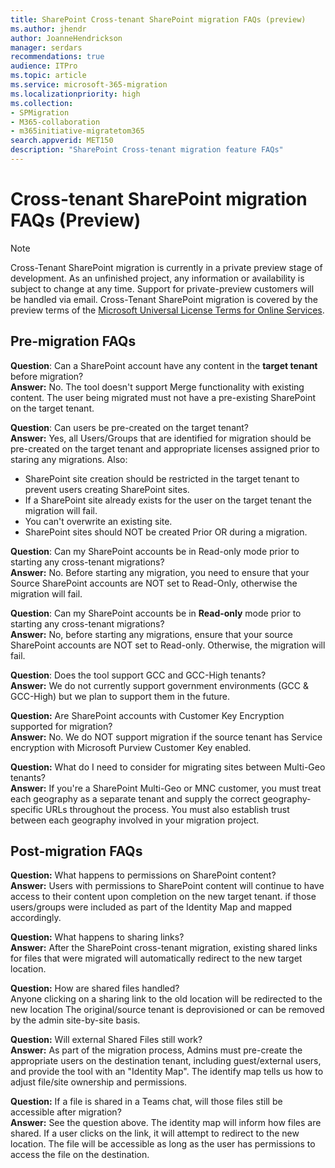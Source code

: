 ```yaml
---
title: SharePoint Cross-tenant SharePoint migration FAQs (preview)
ms.author: jhendr
author: JoanneHendrickson
manager: serdars
recommendations: true
audience: ITPro
ms.topic: article
ms.service: microsoft-365-migration
ms.localizationpriority: high
ms.collection: 
- SPMigration
- M365-collaboration
- m365initiative-migratetom365
search.appverid: MET150
description: "SharePoint Cross-tenant migration feature FAQs"
---
```


# Cross-tenant SharePoint migration FAQs (Preview)

>[!Note]
>Cross-Tenant SharePoint migration is currently in a private preview stage of development. As an unfinished project, any information or availability is subject to change at any time. Support for private-preview customers will be handled via email. Cross-Tenant SharePoint migration is covered by the preview terms of the [Microsoft Universal License Terms for Online Services](https://www.microsoft.com/licensing/terms/product/ForOnlineServices/all).

## Pre-migration FAQs

**Question**: Can a SharePoint account have any content in the **target tenant** before migration?</br>
**Answer:** No. The tool doesn't support Merge functionality with existing content. The user being migrated must not have a pre-existing SharePoint on the target tenant.

**Question**: Can users be pre-created on the target tenant?</br>
**Answer:** Yes, all Users/Groups that are identified for migration should be pre-created on the target tenant and appropriate licenses assigned prior to staring any migrations. Also:

- SharePoint site creation should be restricted in the target tenant to prevent users creating SharePoint sites.
- If a SharePoint site already exists for the user on the target tenant the migration will fail.
- You can't overwrite an existing site.
- SharePoint sites should NOT be created Prior OR during a migration.

**Question**: Can my SharePoint accounts be in Read-only mode prior to starting any cross-tenant migrations?</br>
**Answer:** No. Before starting any migration, you need to ensure that your Source SharePoint accounts are NOT set to Read-Only, otherwise the migration will fail. 

**Question**: Can my SharePoint accounts be in **Read-only** mode prior to starting any cross-tenant migrations?</br>
**Answer:** No, before starting any migrations, ensure that your source SharePoint accounts are NOT set to Read-only. Otherwise, the migration will fail. 


**Question**: Does the tool support GCC and GCC-High tenants?</br>
**Answer:** We do not currently support government environments (GCC & GCC-High) but we plan to support them in the future.

**Question:** Are SharePoint accounts with Customer Key Encryption supported for migration?</br>
**Answer:**  No. We do NOT support migration if the source tenant has Service encryption with Microsoft Purview Customer Key enabled.

**Question:**  What do I need to consider for migrating sites between Multi-Geo tenants? </br>
**Answer:**  If you're a SharePoint Multi-Geo or MNC customer, you must treat each geography as a separate tenant and supply the correct geography-specific URLs throughout the process. You must also establish trust between each geography involved in your migration project.


## Post-migration FAQs

**Question:** What happens to permissions on SharePoint content?</br>
**Answer:** Users with permissions to SharePoint content will continue to have access to their content upon completion on the new target tenant. if those users/groups were included as part of the Identity Map and mapped accordingly. 

**Question:** What happens to sharing links? </br>
**Answer:** After the SharePoint cross-tenant migration, existing shared links for files that were migrated will automatically redirect to the new target location.

**Question:** How are shared files handled?</br>
Anyone clicking on a sharing link to the old location will be redirected to the new location The original/source tenant is deprovisioned or can be removed by the admin site-by-site basis.

**Question:** Will external Shared Files still work?</br>
**Answer:**  As part of the migration process, Admins must pre-create the appropriate users on the destination tenant, including guest/external users,  and provide the tool with an "Identity Map". The identify map tells us how to adjust file/site ownership and permissions.

**Question:** If a file is shared in a Teams chat, will those files still be accessible after migration?</br>
**Answer:**  See the question above. The identity map will inform how files are shared. If a user clicks on the link, it will attempt to redirect to the new location. The file will be accessible as long as the user has permissions to access the file on the destination. 

